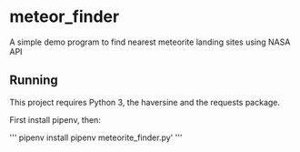 # meteor_finder
A simple demo program to find nearest meteorite landing sites using NASA API

## Running

This project requires Python 3, the haversine and the requests package.

First install pipenv, then:

'''
pipenv install
pipenv meteorite_finder.py'
'''
